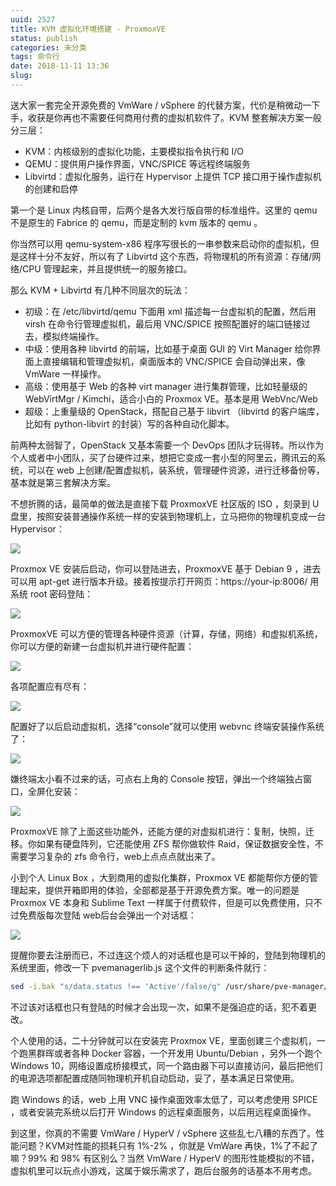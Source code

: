 ```yaml
---
uuid: 2527
title: KVM 虚拟化环境搭建 - ProxmoxVE
status: publish
categories: 未分类
tags: 命令行
date: 2018-11-11 13:36
slug: 
---
```

送大家一套完全开源免费的 VmWare / vSphere 的代替方案，代价是稍微动一下手，收获是你再也不需要任何商用付费的虚拟机软件了。KVM 整套解决方案一般分三层：

- KVM：内核级别的虚拟化功能，主要模拟指令执行和 I/O
- QEMU：提供用户操作界面，VNC/SPICE 等远程终端服务
- Libvirtd：虚拟化服务，运行在 Hypervisor 上提供 TCP 接口用于操作虚拟机的创建和启停

第一个是 Linux 内核自带，后两个是各大发行版自带的标准组件。这里的 qemu 不是原生的 Fabrice 的 qemu，而是定制的 kvm 版本的 qemu 。

你当然可以用 qemu-system-x86 程序写很长的一串参数来启动你的虚拟机，但是这样十分不友好，所以有了 Libvirtd 这个东西，将物理机的所有资源：存储/网络/CPU 管理起来，并且提供统一的服务接口。

那么 KVM + Libvirtd 有几种不同层次的玩法：

- 初级：在 /etc/libvirtd/qemu 下面用 xml 描述每一台虚拟机的配置，然后用 virsh 在命令行管理虚拟机，最后用 VNC/SPICE 按照配置好的端口链接过去，模拟终端操作。
- 中级：使用各种 libvirtd 的前端，比如基于桌面 GUI 的 Virt Manager 给你界面上直接编辑和管理虚拟机，桌面版本的 VNC/SPICE 会自动弹出来，像 VmWare 一样操作。
- 高级：使用基于 Web 的各种 virt manager 进行集群管理，比如轻量级的 WebVirtMgr / Kimchi，适合小白的 Proxmox VE。基本是用 WebVnc/Web
- 超级：上重量级的 OpenStack，搭配自己基于 libvirt （libvirtd 的客户端库，比如有 python-libvirt 的封装）写的各种自动化脚本。

前两种太弱智了，OpenStack 又基本需要一个 DevOps 团队才玩得转。所以作为个人或者中小团队，买了台硬件过来，想把它变成一套小型的阿里云，腾讯云的系统，可以在 web 上创建/配置虚拟机，装系统，管理硬件资源，进行迁移备份等，基本就是第三套解决方案。

不想折腾的话，最简单的做法是直接下载 ProxmoxVE 社区版的 ISO ，刻录到 U 盘里，按照安装普通操作系统一样的安装到物理机上，立马把你的物理机变成一台 Hypervisor：

![](http://skywind3000.github.io/word/images/2018/proxmox-1.jpg)

Proxmox VE 安装后启动，你可以登陆进去，ProxmoxVE 基于 Debian 9 ，进去可以用 apt-get 进行版本升级。接着按提示打开网页：https://your-ip:8006/ 用系统 root 密码登陆：

![](http://skywind3000.github.io/word/images/2018/proxmox-2.jpg)

ProxmoxVE 可以方便的管理各种硬件资源（计算，存储，网络）和虚拟机系统，你可以方便的新建一台虚拟机并进行硬件配置：

<!--more-->

![](http://skywind3000.github.io/word/images/2018/proxmox-3.jpg)

各项配置应有尽有：

![](http://skywind3000.github.io/word/images/2018/proxmox-4.jpg)

配置好了以后启动虚拟机，选择“console”就可以使用 webvnc 终端安装操作系统了：

![](http://skywind3000.github.io/word/images/2018/proxmox-5.jpg)

嫌终端太小看不过来的话，可点右上角的 Console 按钮，弹出一个终端独占窗口，全屏化安装：

![](http://skywind3000.github.io/word/images/2018/proxmox-6.jpg)

ProxmoxVE 除了上面这些功能外，还能方便的对虚拟机进行：复制，快照，迁移。你如果有硬盘阵列，它还能使用 ZFS 帮你做软件 Raid，保证数据安全性，不需要学习复杂的 zfs 命令行，web上点点点就出来了。

小到个人 Linux Box ，大到商用的虚拟化集群，Proxmox VE 都能帮你方便的管理起来，提供开箱即用的体验，全部都是基于开源免费方案。唯一的问题是 Proxmox VE 本身和 Sublime Text 一样属于付费软件，但是可以免费使用，只不过免费版每次登陆 web后台会弹出一个对话框：

![](http://skywind3000.github.io/word/images/2018/proxmox-7.jpg)

提醒你要去注册而已，不过连这个烦人的对话框也是可以干掉的，登陆到物理机的系统里面，修改一下 pvemanagerlib.js 这个文件的判断条件就行：

```bash
sed -i.bak "s/data.status !== 'Active'/false/g" /usr/share/pve-manager/js/pvemanagerlib.js
```

不过该对话框也只有登陆的时候才会出现一次，如果不是强迫症的话，犯不着更改。

个人使用的话，二十分钟就可以在安装完 Proxmox VE，里面创建三个虚拟机，一个跑黑群晖或者各种 Docker 容器，一个开发用 Ubuntu/Debian ，另外一个跑个 Windows 10，网络设置成桥接模式，同一个路由器下可以直接访问，最后把他们的电源选项都配置成随同物理机开机自动启动，妥了，基本满足日常使用。

跑 Windows 的话，web 上用 VNC 操作桌面效率太低了，可以考虑使用 SPICE ，或者安装完系统以后打开 Windows 的远程桌面服务，以后用远程桌面操作。

到这里，你真的不需要 VmWare / HyperV / vSphere 这些乱七八糟的东西了。性能问题？KVM对性能的损耗只有 1%-2% ，你就是 VmWare 再快，1%了不起了嘛？99% 和 98% 有区别么？当然 VmWare / HyperV 的图形性能模拟的不错，虚拟机里可以玩点小游戏，这属于娱乐需求了，跑后台服务的话基本不用考虑。
